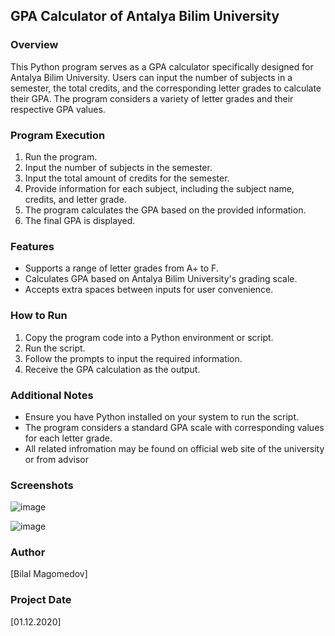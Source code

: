 ## GPA Calculator of Antalya Bilim University

### Overview

This Python program serves as a GPA calculator specifically designed for Antalya Bilim University. Users can input the number of subjects in a semester, the total credits, and the corresponding letter grades to calculate their GPA. The program considers a variety of letter grades and their respective GPA values.

### Program Execution

1. Run the program.
2. Input the number of subjects in the semester.
3. Input the total amount of credits for the semester.
4. Provide information for each subject, including the subject name, credits, and letter grade.
5. The program calculates the GPA based on the provided information.
6. The final GPA is displayed.

### Features

- Supports a range of letter grades from A+ to F.
- Calculates GPA based on Antalya Bilim University's grading scale.
- Accepts extra spaces between inputs for user convenience.

### How to Run

1. Copy the program code into a Python environment or script.
2. Run the script.
3. Follow the prompts to input the required information.
4. Receive the GPA calculation as the output.

### Additional Notes

- Ensure you have Python installed on your system to run the script.
- The program considers a standard GPA scale with corresponding values for each letter grade.
- All related infromation may be found on official web site of the university or from advisor

### Screenshots

![image](https://github.com/BilalMagomedov/ABU_GPA_Calculator/assets/53838499/6d547df7-0e8d-4a77-a790-f115a578e5a9)

![image](https://github.com/BilalMagomedov/ABU_GPA_Calculator/assets/53838499/fd13c81d-8322-4809-adc6-688a129388ca)



### Author

[Bilal Magomedov]

### Project Date

[01.12.2020]
